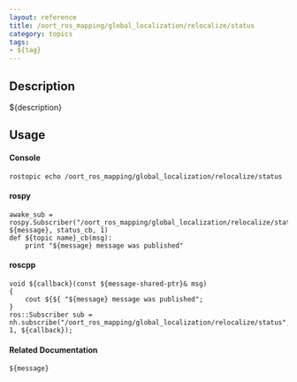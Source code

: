 ```yaml
---
layout: reference
title: /oort_ros_mapping/global_localization/relocalize/status
category: topics
tags: 
- ${tag}
---
```


## Description
${description}

## Usage
#### Console
```
rostopic echo /oort_ros_mapping/global_localization/relocalize/status
```

#### rospy
```
awake_sub = rospy.Subscriber("/oort_ros_mapping/global_localization/relocalize/status", ${message}, status_cb, 1)
def ${topic name}_cb(msg):
    print "${message} message was published"
```

#### roscpp
```
void ${callback}(const ${message-shared-ptr}& msg)
{
    cout ${${ "${message} message was published";
}
ros::Subscriber sub = nh.subscribe("/oort_ros_mapping/global_localization/relocalize/status", 1, ${callback});
```

#### Related Documentation
``${message}``
